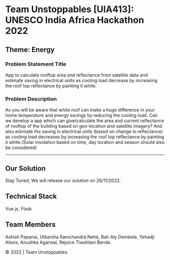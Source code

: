 # Team Unstoppables [UIA413]: UNESCO India Africa Hackathon 2022
## Theme: Energy
### Problem Statement Title
App to calculate rooftop area and reflectance from satellite data and estimate saving in electrical units as cooling load decrease by increasing the roof top reflectance by painting it white.
### Problem Description	
As you will be aware that white roof can make a huge difference in your home temperature and energy savings by reducing the cooling load. Can we develop a app which can give/calculate the area and current reflectance of rooftop of the building based on geo-location and satellite imagery? And also estimate the saving in electrical units (based on change in reflectance) as cooling load decreases by increasing the roof top reflectance by painting it white.(Solar insolation based on time, day location and season should also be considered)

---
## Our Solution
Stay Tuned, We will release our solution on 26/11/2022. 

## Technical Stack
Vue.js, Flask 

## Team Members
Ashish Papanai, Utkarsha Ramchandra Nehe, Bah Aly Dembele, Yehadji Alexis, Anushka Agarwal, Rejoice Tiwahlani Banda


&copy; 2022 | Team Unstoppables 
